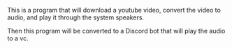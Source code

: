 This is a program that will download a youtube video, convert the video to audio, and play it through the system speakers. 

Then this program will be converted to a Discord bot that will play the audio to a vc.